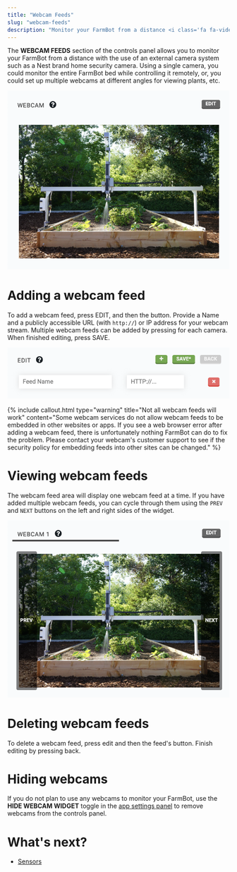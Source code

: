 ```yaml
---
title: "Webcam Feeds"
slug: "webcam-feeds"
description: "Monitor your FarmBot from a distance <i class='fa fa-video-camera'></i>\n[Open this panel in the app](https://my.farm.bot/app/designer/controls)"
---
```


The **WEBCAM FEEDS** section of the controls panel allows you to monitor your FarmBot from a distance with the use of an external camera system such as a Nest brand home security camera. Using a single camera, you could monitor the entire FarmBot bed while controlling it remotely, or, you could set up multiple webcams at different angles for viewing plants, etc.

![Screen Shot 2020-06-30 at 12.04.19 PM.png](_images/Screen_Shot_2020-06-30_at_12.04.19_PM.png)

# Adding a webcam feed
To add a webcam feed, press <span class="fb-button fb-gray">EDIT</span>, and then the <span class="fb-button fb-green"><i class='fa fa-plus'></i></span> button. Provide a <span class="fb-input">Name</span> and a publicly accessible <span class="fb-input">URL</span> (with `http://`) or IP address for your webcam stream. Multiple webcam feeds can be added by pressing <span class="fb-button fb-green"><i class='fa fa-plus'></i></span> for each camera. When finished editing, press <span class="fb-button fb-green">SAVE</span>.

![Screen Shot 2020-06-30 at 12.05.16 PM.png](_images/Screen_Shot_2020-06-30_at_12.05.16_PM.png)



{%
include callout.html
type="warning"
title="Not all webcam feeds will work"
content="Some webcam services do not allow webcam feeds to be embedded in other websites or apps. If you see a web browser error after adding a webcam feed, there is unfortunately nothing FarmBot can do to fix the problem. Please contact your webcam's customer support to see if the security policy for embedding feeds into other sites can be changed."
%}

# Viewing webcam feeds
The webcam feed area will display one webcam feed at a time. If you have added multiple webcam feeds, you can cycle through them using the `PREV` and `NEXT` buttons on the left and right sides of the widget.

![Screen Shot 2020-06-30 at 12.07.56 PM.png](_images/Screen_Shot_2020-06-30_at_12.07.56_PM.png)

# Deleting webcam feeds
To delete a webcam feed, press <span class="fb-button fb-gray">edit</span> and then the feed's <span class="fb-button fb-red"><i class='fa fa-times'></i></span> button. Finish editing by pressing <span class="fb-button fb-gray">back</span>.

# Hiding webcams
If you do not plan to use any webcams to monitor your FarmBot, use the **HIDE WEBCAM WIDGET** toggle in the [app settings panel](../settings/account-settings.md) to remove webcams from the controls panel.

# What's next?

 * [Sensors](../sensors.md)
